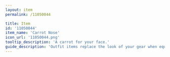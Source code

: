 ```yaml
---
layout: item
permalink: /11050044

title: Item
id: '11050044'
item_name: 'Carrot Nose'
icon_url: '11050044.png'
tooltip_description: 'A carrot for your face.'
guide_description: 'Outfit items replace the look of your gear when equipped.'
---
```


